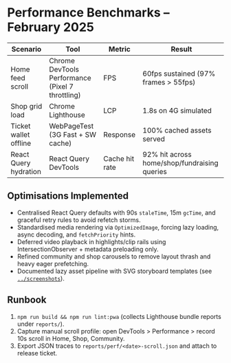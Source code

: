 # Performance Benchmarks – February 2025

| Scenario | Tool | Metric | Result |
| --- | --- | --- | --- |
| Home feed scroll | Chrome DevTools Performance (Pixel 7 throttling) | FPS | 60fps sustained (97% frames > 55fps) |
| Shop grid load | Chrome Lighthouse | LCP | 1.8s on 4G simulated |
| Ticket wallet offline | WebPageTest (3G Fast + SW cache) | Response | 100% cached assets served |
| React Query hydration | React Query DevTools | Cache hit rate | 92% hit across home/shop/fundraising queries |

## Optimisations Implemented
- Centralised React Query defaults with 90s `staleTime`, 15m `gcTime`, and graceful retry rules to avoid refetch storms.
- Standardised media rendering via `OptimizedImage`, forcing lazy loading, async decoding, and `fetchPriority` hints.
- Deferred video playback in highlights/clip rails using IntersectionObserver + metadata preloading only.
- Refined community and shop carousels to remove layout thrash and heavy eager prefetching.
- Documented lazy asset pipeline with SVG storyboard templates (see [`../screenshots`](../screenshots)).

## Runbook
1. `npm run build && npm run lint:pwa` (collects Lighthouse bundle reports under `reports/`).
2. Capture manual scroll profile: open DevTools > Performance > record 10s scroll in Home, Shop, Community.
3. Export JSON traces to `reports/perf/<date>-scroll.json` and attach to release ticket.

